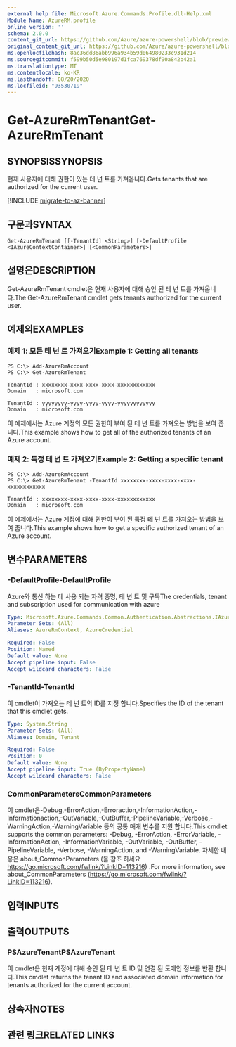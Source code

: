 ```yaml
---
external help file: Microsoft.Azure.Commands.Profile.dll-Help.xml
Module Name: AzureRM.profile
online version: ''
schema: 2.0.0
content_git_url: https://github.com/Azure/azure-powershell/blob/preview/src/ResourceManager/Profile/Commands.Profile/help/Get-AzureRmTenant.md
original_content_git_url: https://github.com/Azure/azure-powershell/blob/preview/src/ResourceManager/Profile/Commands.Profile/help/Get-AzureRmTenant.md
ms.openlocfilehash: 8ac36dd86abb996a934b59d064980233c931d214
ms.sourcegitcommit: f599b50d5e980197d1fca769378df90a842b42a1
ms.translationtype: MT
ms.contentlocale: ko-KR
ms.lasthandoff: 08/20/2020
ms.locfileid: "93530719"
---
```

# <span data-ttu-id="9da44-101">Get-AzureRmTenant</span><span class="sxs-lookup"><span data-stu-id="9da44-101">Get-AzureRmTenant</span></span>

## <span data-ttu-id="9da44-102">SYNOPSIS</span><span class="sxs-lookup"><span data-stu-id="9da44-102">SYNOPSIS</span></span>
<span data-ttu-id="9da44-103">현재 사용자에 대해 권한이 있는 테 넌 트를 가져옵니다.</span><span class="sxs-lookup"><span data-stu-id="9da44-103">Gets tenants that are authorized for the current user.</span></span>

[!INCLUDE [migrate-to-az-banner](../../includes/migrate-to-az-banner.md)]

## <span data-ttu-id="9da44-104">구문과</span><span class="sxs-lookup"><span data-stu-id="9da44-104">SYNTAX</span></span>

```
Get-AzureRmTenant [[-TenantId] <String>] [-DefaultProfile <IAzureContextContainer>] [<CommonParameters>]
```

## <span data-ttu-id="9da44-105">설명은</span><span class="sxs-lookup"><span data-stu-id="9da44-105">DESCRIPTION</span></span>
<span data-ttu-id="9da44-106">Get-AzureRmTenant cmdlet은 현재 사용자에 대해 승인 된 테 넌 트를 가져옵니다.</span><span class="sxs-lookup"><span data-stu-id="9da44-106">The Get-AzureRmTenant cmdlet gets tenants authorized for the current user.</span></span>

## <span data-ttu-id="9da44-107">예제의</span><span class="sxs-lookup"><span data-stu-id="9da44-107">EXAMPLES</span></span>

### <span data-ttu-id="9da44-108">예제 1: 모든 테 넌 트 가져오기</span><span class="sxs-lookup"><span data-stu-id="9da44-108">Example 1: Getting all tenants</span></span>
```
PS C:\> Add-AzureRmAccount
PS C:\> Get-AzureRmTenant

TenantId : xxxxxxxx-xxxx-xxxx-xxxx-xxxxxxxxxxxx
Domain   : microsoft.com

TenantId : yyyyyyyy-yyyy-yyyy-yyyy-yyyyyyyyyyyy
Domain   : microsoft.com
```

<span data-ttu-id="9da44-109">이 예제에서는 Azure 계정의 모든 권한이 부여 된 테 넌 트를 가져오는 방법을 보여 줍니다.</span><span class="sxs-lookup"><span data-stu-id="9da44-109">This example shows how to get all of the authorized tenants of an Azure account.</span></span>

### <span data-ttu-id="9da44-110">예제 2: 특정 테 넌 트 가져오기</span><span class="sxs-lookup"><span data-stu-id="9da44-110">Example 2: Getting a specific tenant</span></span>
```
PS C:\> Add-AzureRmAccount
PS C:\> Get-AzureRmTenant -TenantId xxxxxxxx-xxxx-xxxx-xxxx-xxxxxxxxxxxx

TenantId : xxxxxxxx-xxxx-xxxx-xxxx-xxxxxxxxxxxx
Domain   : microsoft.com
```

<span data-ttu-id="9da44-111">이 예제에서는 Azure 계정에 대해 권한이 부여 된 특정 테 넌 트를 가져오는 방법을 보여 줍니다.</span><span class="sxs-lookup"><span data-stu-id="9da44-111">This example shows how to get a specific authorized tenant of an Azure account.</span></span>

## <span data-ttu-id="9da44-112">변수</span><span class="sxs-lookup"><span data-stu-id="9da44-112">PARAMETERS</span></span>

### <span data-ttu-id="9da44-113">-DefaultProfile</span><span class="sxs-lookup"><span data-stu-id="9da44-113">-DefaultProfile</span></span>
<span data-ttu-id="9da44-114">Azure와 통신 하는 데 사용 되는 자격 증명, 테 넌 트 및 구독</span><span class="sxs-lookup"><span data-stu-id="9da44-114">The credentials, tenant and subscription used for communication with azure</span></span>

```yaml
Type: Microsoft.Azure.Commands.Common.Authentication.Abstractions.IAzureContextContainer
Parameter Sets: (All)
Aliases: AzureRmContext, AzureCredential

Required: False
Position: Named
Default value: None
Accept pipeline input: False
Accept wildcard characters: False
```

### <span data-ttu-id="9da44-115">-TenantId</span><span class="sxs-lookup"><span data-stu-id="9da44-115">-TenantId</span></span>
<span data-ttu-id="9da44-116">이 cmdlet이 가져오는 테 넌 트의 ID를 지정 합니다.</span><span class="sxs-lookup"><span data-stu-id="9da44-116">Specifies the ID of the tenant that this cmdlet gets.</span></span>

```yaml
Type: System.String
Parameter Sets: (All)
Aliases: Domain, Tenant

Required: False
Position: 0
Default value: None
Accept pipeline input: True (ByPropertyName)
Accept wildcard characters: False
```

### <span data-ttu-id="9da44-117">CommonParameters</span><span class="sxs-lookup"><span data-stu-id="9da44-117">CommonParameters</span></span>
<span data-ttu-id="9da44-118">이 cmdlet은-Debug,-ErrorAction,-Erroraction,-InformationAction,-Informationaction,-OutVariable,-OutBuffer,-PipelineVariable,-Verbose,-WarningAction,-WarningVariable 등의 공통 매개 변수를 지원 합니다.</span><span class="sxs-lookup"><span data-stu-id="9da44-118">This cmdlet supports the common parameters: -Debug, -ErrorAction, -ErrorVariable, -InformationAction, -InformationVariable, -OutVariable, -OutBuffer, -PipelineVariable, -Verbose, -WarningAction, and -WarningVariable.</span></span> <span data-ttu-id="9da44-119">자세한 내용은 about_CommonParameters (을 참조 하세요 https://go.microsoft.com/fwlink/?LinkID=113216) .</span><span class="sxs-lookup"><span data-stu-id="9da44-119">For more information, see about_CommonParameters (https://go.microsoft.com/fwlink/?LinkID=113216).</span></span>

## <span data-ttu-id="9da44-120">입력</span><span class="sxs-lookup"><span data-stu-id="9da44-120">INPUTS</span></span>

## <span data-ttu-id="9da44-121">출력</span><span class="sxs-lookup"><span data-stu-id="9da44-121">OUTPUTS</span></span>

### <span data-ttu-id="9da44-122">PSAzureTenant</span><span class="sxs-lookup"><span data-stu-id="9da44-122">PSAzureTenant</span></span>
<span data-ttu-id="9da44-123">이 cmdlet은 현재 계정에 대해 승인 된 테 넌 트 ID 및 연결 된 도메인 정보를 반환 합니다.</span><span class="sxs-lookup"><span data-stu-id="9da44-123">This cmdlet returns the tenant ID and associated domain information for tenants authorized for the current account.</span></span>

## <span data-ttu-id="9da44-124">상속자</span><span class="sxs-lookup"><span data-stu-id="9da44-124">NOTES</span></span>

## <span data-ttu-id="9da44-125">관련 링크</span><span class="sxs-lookup"><span data-stu-id="9da44-125">RELATED LINKS</span></span>

